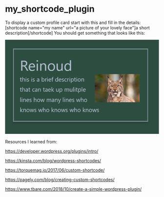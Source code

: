 # my_shortcode_plugin
 To display a custom profile card start with this and fill in the details: [shortcode name="my name" url="a picture of your lovely face"]a short description[/shortcode]
You should get something that looks like this:

![alt text](https://github.com/REInVent650/my_shortcode_plugin/blob/main/demo.png?raw=true)


Resources I learned from:

https://developer.wordpress.org/plugins/intro/

https://kinsta.com/blog/wordpress-shortcodes/

https://torquemag.io/2017/06/custom-shortcode/

https://pagely.com/blog/creating-custom-shortcodes/

https://www.tbare.com/2018/10/create-a-simple-wordpress-plugin/
